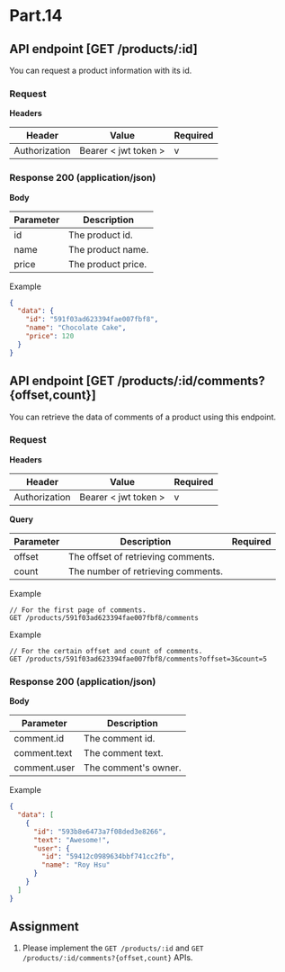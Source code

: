 # Part.14

## API endpoint [GET /products/:id]

You can request a product information with its id.

### Request

**Headers**

| Header | Value | Required |
| --- | --- | --- |
| Authorization | Bearer < jwt token > | v |

### Response 200 (application/json)

**Body**

| Parameter | Description |
| --- | --- |
| id | The product id. |
| name | The product name. |
| price | The product price. |

Example

```json
{
  "data": {
    "id": "591f03ad623394fae007fbf8",
    "name": "Chocolate Cake",
    "price": 120
  }
}
```

## API endpoint [GET /products/:id/comments?{offset,count}]

You can retrieve the data of comments of a product using this endpoint.

### Request

**Headers**

| Header | Value | Required |
| --- | --- | --- |
| Authorization | Bearer < jwt token > | v |

**Query**

| Parameter | Description | Required |
| --- | --- | --- |
| offset | The offset of retrieving  comments. |  |
| count | The number of retrieving comments. | |

Example

```
// For the first page of comments.
GET /products/591f03ad623394fae007fbf8/comments
```
Example

```
// For the certain offset and count of comments.
GET /products/591f03ad623394fae007fbf8/comments?offset=3&count=5
```

### Response 200 (application/json)

**Body**

| Parameter | Description |
| --- | --- |
| comment.id | The comment id. |
| comment.text | The comment text. |
| comment.user | The comment's owner. |

Example

```json
{
  "data": [
    {
      "id": "593b8e6473a7f08ded3e8266",
      "text": "Awesome!",
      "user": {
        "id": "59412c0989634bbf741cc2fb",
        "name": "Roy Hsu"
      }
    }
  ]
}
```

## Assignment

1. Please implement the `GET /products/:id` and `GET /products/:id/comments?{offset,count}` APIs.

